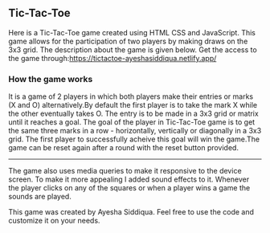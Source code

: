 ## Tic-Tac-Toe

Here is a Tic-Tac-Toe game created using HTML CSS and JavaScript. This game allows for the participation of two players by making draws on the 3x3 grid.
The description about the game is given below. Get the access to the game through:https://tictactoe-ayeshasiddiqua.netlify.app/

###  How the game works

It is a game of 2 players in which both players make their entries or marks (X and O) alternatively.By default the first player is to take the mark X
while the other eventually takes O. The entry is to be made in a 3x3 grid or matrix until it reaches a goal. The goal of the player in Tic-Tac-Toe game 
is to get the same three marks in a row - horizontally, vertically or diagonally in a 3x3 grid. The first player to successfully acheive this goal will 
win the game.The game can be reset again after a round with the reset button provided.

-------

The game also uses media queries to make it responsive to the device screen. To make it more appealing I added sound effects to it. Whenever the player 
clicks on any of the squares or when a player wins a game the sounds are played.

This game was created by Ayesha Siddiqua. Feel free to use the code and customize it on your needs.

